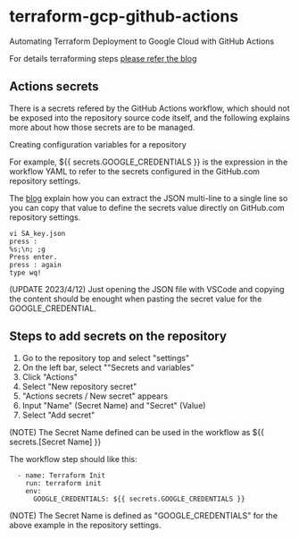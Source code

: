 # terraform-gcp-github-actions
Automating Terraform Deployment to Google Cloud with GitHub Actions

For details terraforming steps [please refer the blog](https://medium.com/@vikramshinde/automating-terraform-deployment-to-google-cloud-with-github-actions-17516c4fb2e5)

## Actions secrets
There is a secrets refered by the GitHub Actions workflow, which should not be exposed into the repository source code itself, and the following explains more about how those secrets are to be managed.

Creating configuration variables for a repository

For example, ${{ secrets.GOOGLE_CREDENTIALS }} is the expression in the workflow YAML to refer to the secrets configured in the GitHub.com repository settings.

The [blog](https://medium.com/@vikramshinde/automating-terraform-deployment-to-google-cloud-with-github-actions-17516c4fb2e5) explain how you can extract the JSON multi-line to a single line so you can copy that value to define the secrets value directly on GitHub.com repository settings.

```shell
vi SA_key.json
press :
%s;\n; ;g
Press enter.
press : again
type wq!
```

(UPDATE 2023/4/12) Just opening the JSON file with VSCode and copying the
content should be enought when pasting the secret value for the
GOOGLE_CREDENTIAL.

## Steps to add secrets on the repository
1. Go to the repository top and select "settings"
2. On the left bar, select ""Secrets and variables"
3. Click "Actions"
4. Select "New repository secret"
5. "Actions secrets / New secret" appears
6. Input "Name" (Secret Name) and "Secret" (Value)
7. Select "Add secret"

(NOTE) The Secret Name defined can be used in the workflow as ${{
secrets.[Secret Name] }}

The workflow step should like this:
```
  - name: Terraform Init
    run: terraform init
    env:
      GOOGLE_CREDENTIALS: ${{ secrets.GOOGLE_CREDENTIALS }}
```

(NOTE) The Secret Name is defined as "GOOGLE_CREDENTIALS" for the above example
in the repository settings.

